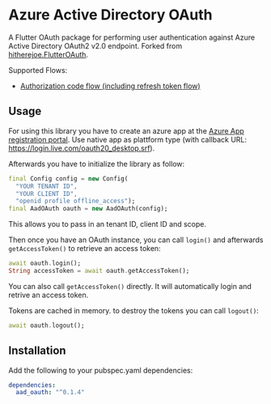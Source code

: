 # Azure Active Directory OAuth

A Flutter OAuth package for performing user authentication against Azure Active Directory OAuth2 v2.0 endpoint. Forked from [hitherejoe.FlutterOAuth](https://github.com/hitherejoe/FlutterOAuth).

Supported Flows:
 - [Authorization code flow (including refresh token flow)](https://docs.microsoft.com/en-us/azure/active-directory/develop/v2-oauth2-auth-code-flow)

## Usage

For using this library you have to create an azure app at the [Azure App registration portal](https://apps.dev.microsoft.com/). Use native app as plattform type (with callback URL: https://login.live.com/oauth20_desktop.srf).

Afterwards you have to initialize the library as follow:

```dart
final Config config = new Config(
  "YOUR TENANT ID",
  "YOUR CLIENT ID",
  "openid profile offline_access");
final AadOAuth oauth = new AadOAuth(config);
```

This allows you to pass in an tenant ID, client ID and scope.

Then once you have an OAuth instance, you can call `login()` and afterwards `getAccessToken()` to retrieve an access token:

```dart
await oauth.login();
String accessToken = await oauth.getAccessToken();
```

You can also call `getAccessToken()` directly. It will automatically login and retrive an access token.

Tokens are cached in memory. to destroy the tokens you can call `logout()`:

```dart
await oauth.logout();
```

## Installation

Add the following to your pubspec.yaml dependencies:

```yaml
dependencies:
  aad_oauth: "^0.1.4"
```

